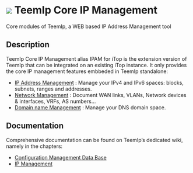 # <img src="https://wiki.teemip.net/lib/exe/fetch.php?media=extensions:icone-teemip-48px.png"> TeemIp Core IP Management
Core modules of TeemIp, a WEB based IP Address Management tool


## Description

TeemIp Core IP Management alias IPAM for iTop is the extension version of TeemIp that can be integrated on an existing iTop instance. It only provides the core IP management features embbeded in TeemIp standalone:

- [IP Address Management][1] : Manage your IPv4 and IPv6 spaces: blocks, subnets, ranges and addresses.
- [Network Management][2] : Document WAN links, VLANs, Network devices & interfaces, VRFs, AS numbers…
- [Domain name Management][3] : Manage your DNS domain space.


## Documentation

Comprehensive documentation can be found on TeemIp’s dedicated wiki, namely in the chapters:

- [Configuration Management Data Base][4]
- [IP Management][5]

[1]: https://wiki.teemip.net/doku.php?id=2_x:datamodel:teemip-ip-mgmt
[2]: https://wiki.teemip.net/doku.php?id=2_x:datamodel:teemip-network-mgmt
[3]: https://wiki.teemip.net/doku.php?id=2_x:datamodel:teemip-network-mgmt#domain
[4]: https://wiki.teemip.net/doku.php?id=2_x:datamodel:teemip_cmdb
[5]: https://wiki.teemip.net/doku.php?id=2_x:datamodel:teemip-ip-mgmt
